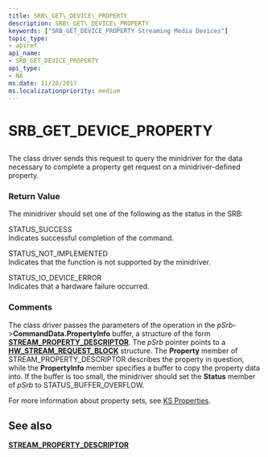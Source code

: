 ```yaml
---
title: SRB\_GET\_DEVICE\_PROPERTY
description: SRB\_GET\_DEVICE\_PROPERTY
keywords: ["SRB_GET_DEVICE_PROPERTY Streaming Media Devices"]
topic_type:
- apiref
api_name:
- SRB_GET_DEVICE_PROPERTY
api_type:
- NA
ms.date: 11/28/2017
ms.localizationpriority: medium
---
```


# SRB\_GET\_DEVICE\_PROPERTY


## <span id="ddk_srb_get_device_property_ks"></span><span id="DDK_SRB_GET_DEVICE_PROPERTY_KS"></span>


The class driver sends this request to query the minidriver for the data necessary to complete a property get request on a minidriver-defined property.

### <span id="return_value"></span><span id="RETURN_VALUE"></span>Return Value

The minidriver should set one of the following as the status in the SRB:

<span id="STATUS_SUCCESS"></span><span id="status_success"></span>STATUS\_SUCCESS  
Indicates successful completion of the command.

<span id="STATUS_NOT_IMPLEMENTED"></span><span id="status_not_implemented"></span>STATUS\_NOT\_IMPLEMENTED  
Indicates that the function is not supported by the minidriver.

<span id="STATUS_IO_DEVICE_ERROR"></span><span id="status_io_device_error"></span>STATUS\_IO\_DEVICE\_ERROR  
Indicates that a hardware failure occurred.

### Comments

The class driver passes the parameters of the operation in the *pSrb*-&gt;**CommandData.PropertyInfo** buffer, a structure of the form [**STREAM\_PROPERTY\_DESCRIPTOR**](/windows-hardware/drivers/ddi/strmini/ns-strmini-_stream_property_descriptor). The *pSrb* pointer points to a [**HW\_STREAM\_REQUEST\_BLOCK**](/windows-hardware/drivers/ddi/strmini/ns-strmini-_hw_stream_request_block) structure. The **Property** member of STREAM\_PROPERTY\_DESCRIPTOR describes the property in question, while the **PropertyInfo** member specifies a buffer to copy the property data into. If the buffer is too small, the minidriver should set the **Status** member of *pSrb* to STATUS\_BUFFER\_OVERFLOW.

For more information about property sets, see [KS Properties](./ks-properties.md).

## See also


[**STREAM\_PROPERTY\_DESCRIPTOR**](/windows-hardware/drivers/ddi/strmini/ns-strmini-_stream_property_descriptor)

 

